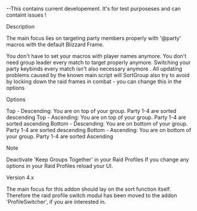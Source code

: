 --This contains current developement. It's for test purposeses and can containt issues !


Description

The main focus lies on targeting party members properly with '@party' macros with the default Blizzard Frame. 

 

You don't have to set your macros with player names anymore.
You don't need group leader every match to target properly anymore.
Switching your party keybinds every match isn't also necessary anymore .
All updating problems caused by the known main script will SortGroup also try to avoid by locking down the raid frames in combat - you can change this in the options


Options

Top - Descending: You are on top of your group. Party 1-4 are sorted descending
Top - Ascending: You are on top of your group. Party 1-4 are sorted ascending
Bottom - Descending: You are on bottom of your group. Party 1-4 are sorted descending
Bottom - Ascending: You are on bottom of your group. Party 1-4 are sorted Ascending
 

Note

Deactivate 'Keep Groups Together' in your Raid Profiles
If you change any options in your Raid Profiles reload your UI.
 

Version 4.x

The main focus for this addon should lay on the sort function itself. Therefore the raid profile switch modul has been moved to the addon 'ProfileSwitcher', if you are interested in.